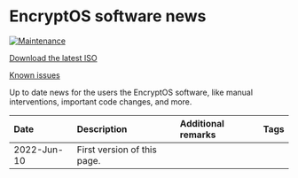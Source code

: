 # EncryptOS software news

[![Maintenance](https://img.shields.io/maintenance/yes/2022.svg)]()

[Download the latest ISO](https://encryptos.snaildos.com/)

[Known issues](known_issues.md)


Up to date news for the users the EncryptOS software, like manual interventions, important code changes, and more.

Date | Description | Additional remarks | Tags
:--- | :--- | :---- | :---
2022-Jun-10 | First version of this page.
